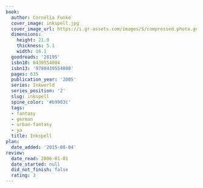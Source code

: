 ```yaml
---
book:
  author: Cornelia Funke
  cover_image: inkspell.jpg
  cover_image_url: https://i.gr-assets.com/images/S/compressed.photo.goodreads.com/books/1395358683l/28195._SX98_.jpg
  dimensions:
    height: 21.0
    thickness: 5.1
    width: 16.1
  goodreads: '28195'
  isbn10: 0439554004
  isbn13: '9780439554008'
  pages: 635
  publication_year: '2005'
  series: Inkworld
  series_position: '2'
  slug: inkspell
  spine_color: '#b9903c'
  tags:
  - fantasy
  - german
  - urban-fantasy
  - ya
  title: Inkspell
plan:
  date_added: '2015-08-04'
review:
  date_read: 2006-01-01
  date_started: null
  did_not_finish: false
  rating: 3
---
```

